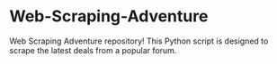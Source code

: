 # Web-Scraping-Adventure
 Web Scraping Adventure repository! This Python script is designed to scrape the latest deals from a popular forum.
